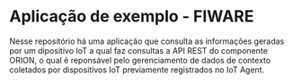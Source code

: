 # Aplicação de exemplo - FIWARE
Nesse repositório há uma aplicação que consulta as informações geradas por um dipositivo IoT a qual faz consultas a API REST do componente ORION, o qual é reponsável pelo gerenciamento de dados de contexto coletados por dispositivos IoT previamente registrados no IoT Agent.

